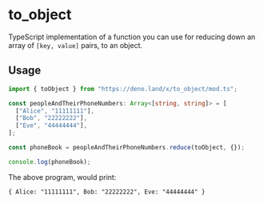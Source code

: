 # to_object

TypeScript implementation of a function you can use for reducing down an array
of `[key, value]` pairs, to an object.

## Usage

```typescript
import { toObject } from "https://deno.land/x/to_object/mod.ts";

const peopleAndTheirPhoneNumbers: Array<[string, string]> = [
  ["Alice", "11111111"],
  ["Bob", "22222222"],
  ["Eve", "44444444"],
];

const phoneBook = peopleAndTheirPhoneNumbers.reduce(toObject, {});

console.log(phoneBook);
```

The above program, would print:

```
{ Alice: "11111111", Bob: "22222222", Eve: "44444444" }
```
